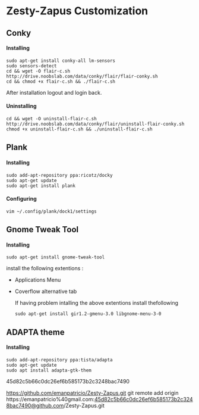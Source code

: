 # Zesty-Zapus Customization

## Conky

#### Installing
```
sudo apt-get install conky-all lm-sensors
sudo sensors-detect
cd && wget -O flair-c.sh http://drive.noobslab.com/data/conky/flair/flair-conky.sh
cd && chmod +x flair-c.sh && ./flair-c.sh
```
After installation logout and login back.

#### Uninstalling
```
cd && wget -O uninstall-flair-c.sh http://drive.noobslab.com/data/conky/flair/uninstall-flair-conky.sh
chmod +x uninstall-flair-c.sh && ./uninstall-flair-c.sh
```

## Plank

#### Installing
```
sudo add-apt-repository ppa:ricotz/docky
sudo apt-get update
sudo apt-get install plank
```

#### Configuring
```
vim ~/.config/plank/dock1/settings
```

## Gnome Tweak Tool

#### Installing
```
sudo apt-get install gnome-tweak-tool
```
install the following extentions :
- Applications Menu
- Coverflow alternative tab

   If having problem intalling the above extentions install thefollowing
   ```
   sudo apt-get install gir1.2-gmenu-3.0 libgnome-menu-3-0
   ```

## ADAPTA theme
#### Installing

```
sudo add-apt-repository ppa:tista/adapta
sudo apt-get update
sudo apt install adapta-gtk-them
```
45d82c5b66c0dc26ef6b585173b2c3248bac7490

https://github.com/emanpatricio/Zesty-Zapus.git
git remote add origin https://emanpatricio%40gmail.com:45d82c5b66c0dc26ef6b585173b2c3248bac7490@github.com/Zesty-Zapus.git